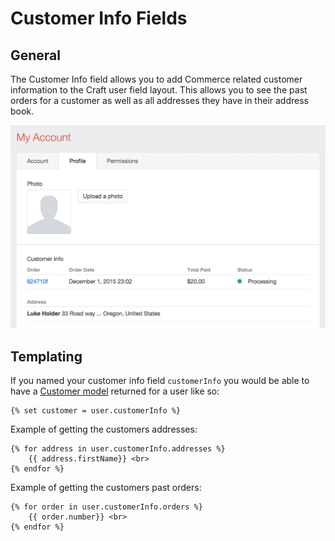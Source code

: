 # Customer Info Fields

## General

The Customer Info field allows you to add Commerce related customer information to the Craft user field layout. This allows you to see the past orders for a customer as well as all addresses they have in their address book.

<img src="assets/customer-info-field.png" width="600" alt="Products field modal">

## Templating

If you named your customer info field `customerInfo` you would be able to have a [Customer model](customer-model.md) returned for a user like so:

```twig
{% set customer = user.customerInfo %}
```

Example of getting the customers addresses:

```twig
{% for address in user.customerInfo.addresses %}
    {{ address.firstName}} <br>
{% endfor %}
```

Example of getting the customers past orders:

```twig
{% for order in user.customerInfo.orders %}
    {{ order.number}} <br>
{% endfor %}
```
